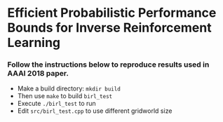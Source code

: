 # Efficient Probabilistic Performance Bounds for Inverse Reinforcement Learning
### Follow the instructions below to reproduce results used in AAAI 2018 paper.
  - Make a build directory: `mkdir build`
  - Then use `make` to build `birl_test`
  - Execute `./birl_test` to run
  - Edit `src/birl_test.cpp` to use different gridworld size
